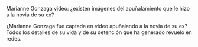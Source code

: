 Marianne Gonzaga video: ¿existen imágenes del apuñalamiento que le hizo a la novia de su ex?

¿Marianne Gonzaga fue captada en video apuñalando a la novia de su ex? Todos los detalles de su vida y de su detención que ha generado revuelo en redes.
